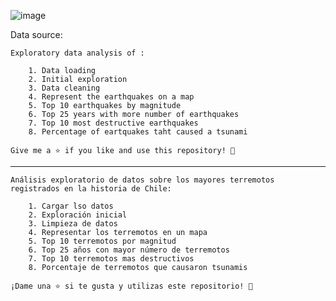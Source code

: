 
![image](https://github.com/cirianodev/Data-Analysis-Python/assets/147123439/1d7cbd70-4519-40bf-b255-c813dc132147)

Data source: 

	Exploratory data analysis of :

		1. Data loading
		2. Initial exploration
		3. Data cleaning
		4. Represent the earthquakes on a map
		5. Top 10 earthquakes by magnitude
		6. Top 25 years with more number of earthquakes
		7. Top 10 most destructive earthquakes
		8. Percentage of eartquakes taht caused a tsunami
	
	Give me a ⭐️ if you like and use this repository! 👏

----------------------------------------------------------------------------------------------------

	Análisis exploratorio de datos sobre los mayores terremotos registrados en la historia de Chile:

		1. Cargar lso datos
		2. Exploración inicial
		3. Limpieza de datos
		4. Representar los terremotos en un mapa
		5. Top 10 terremotos por magnitud
		6. Top 25 años con mayor número de terremotos
		7. Top 10 terremotos mas destructivos
		8. Porcentaje de terremotos que causaron tsunamis
	
	¡Dame una ⭐️ si te gusta y utilizas este repositorio! 👏


